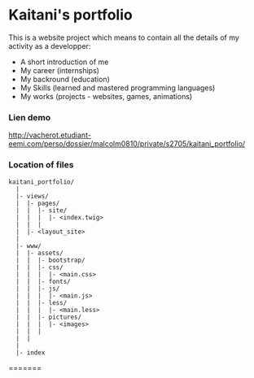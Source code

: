 # Kaitani's portfolio

This is a website project which means to contain all the details of my activity as a developper:
- A short introduction of me
- My career (internships)
- My backround (education)
- My Skills (learned and mastered programming languages)
- My works (projects - websites, games, animations)

### Lien demo

http://vacherot.etudiant-eemi.com/perso/dossier/malcolm0810/private/s2705/kaitani_portfolio/


### Location of files

```
kaitani_portfolio/
  |
  |- views/
  |  |- pages/
  |  |  |- site/
  |  |  |  |- <index.twig>
  |  |  |
  |  |- <layout_site>
  |
  |- www/
  |  |- assets/
  |  |  |- bootstrap/
  |  |  |- css/
  |  |  |  |- <main.css>
  |  |  |- fonts/
  |  |  |- js/
  |  |  |  |- <main.js>
  |  |  |- less/
  |  |  |  |- <main.less>
  |  |  |- pictures/
  |  |  |  |- <images>
  |  |  |
  |  |
  |
  |- index
```

=======

